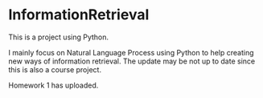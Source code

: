 InformationRetrieval
====================
This is a project using Python.

I mainly focus on Natural Language Process using Python to help creating new ways of information retrieval.
The update may be not up to date since this is also a course project.

Homework 1 has uploaded.

